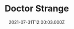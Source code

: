 ---
title: "Doctor Strange"
year: 2016
date: 2021-07-31T12:00:03.000Z
permalink: /almanac/movies/2021-07-31-doctor-strange/index.html
link: https://letterboxd.com/rknightuk/film/doctor-strange-2016/3/
rating: 3
---